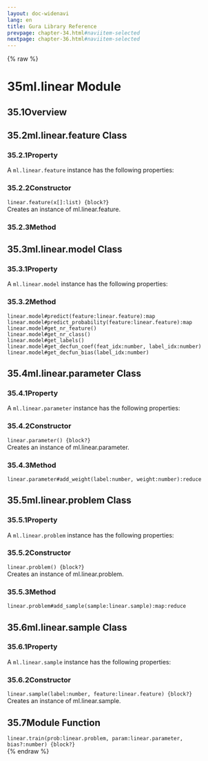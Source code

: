 ```yaml
---
layout: doc-widenavi
lang: en
title: Gura Library Reference
prevpage: chapter-34.html#naviitem-selected
nextpage: chapter-36.html#naviitem-selected
---
```

{% raw %}
<h1><span class="caption-index-1">35</span>ml.linear Module</h1>
<h2><span class="caption-index-2">35.1</span><a name="anchor-35-1"></a>Overview</h2>
<h2><span class="caption-index-2">35.2</span><a name="anchor-35-2"></a>ml.linear.feature Class</h2>
<h3><span class="caption-index-3">35.2.1</span><a name="anchor-35-2-1"></a>Property</h3>
<p>
A <code class="highlighter-rouge">ml.linear.feature</code> instance has the following properties:
</p>
<h3><span class="caption-index-3">35.2.2</span><a name="anchor-35-2-2"></a>Constructor</h3>
<div class="mb-2"><code>linear.feature(x[]:list) {block?}</code></div>
<div class="mb-2 ml-4">
Creates an instance of ml.linear.feature.
</div>
<h3><span class="caption-index-3">35.2.3</span><a name="anchor-35-2-3"></a>Method</h3>
<h2><span class="caption-index-2">35.3</span><a name="anchor-35-3"></a>ml.linear.model Class</h2>
<h3><span class="caption-index-3">35.3.1</span><a name="anchor-35-3-1"></a>Property</h3>
<p>
A <code class="highlighter-rouge">ml.linear.model</code> instance has the following properties:
</p>
<h3><span class="caption-index-3">35.3.2</span><a name="anchor-35-3-2"></a>Method</h3>
<div class="mb-2"><code>linear.model#predict(feature:linear.feature):map</code></div>
<div class="mb-2 ml-4">

</div>
<div class="mb-2"><code>linear.model#predict_probability(feature:linear.feature):map</code></div>
<div class="mb-2 ml-4">

</div>
<div class="mb-2"><code>linear.model#get_nr_feature()</code></div>
<div class="mb-2 ml-4">

</div>
<div class="mb-2"><code>linear.model#get_nr_class()</code></div>
<div class="mb-2 ml-4">

</div>
<div class="mb-2"><code>linear.model#get_labels()</code></div>
<div class="mb-2 ml-4">

</div>
<div class="mb-2"><code>linear.model#get_decfun_coef(feat_idx:number, label_idx:number)</code></div>
<div class="mb-2 ml-4">

</div>
<div class="mb-2"><code>linear.model#get_decfun_bias(label_idx:number)</code></div>
<div class="mb-2 ml-4">

</div>
<h2><span class="caption-index-2">35.4</span><a name="anchor-35-4"></a>ml.linear.parameter Class</h2>
<h3><span class="caption-index-3">35.4.1</span><a name="anchor-35-4-1"></a>Property</h3>
<p>
A <code class="highlighter-rouge">ml.linear.parameter</code> instance has the following properties:
</p>
<h3><span class="caption-index-3">35.4.2</span><a name="anchor-35-4-2"></a>Constructor</h3>
<div class="mb-2"><code>linear.parameter() {block?}</code></div>
<div class="mb-2 ml-4">
Creates an instance of ml.linear.parameter.
</div>
<h3><span class="caption-index-3">35.4.3</span><a name="anchor-35-4-3"></a>Method</h3>
<div class="mb-2"><code>linear.parameter#add_weight(label:number, weight:number):reduce</code></div>
<div class="mb-2 ml-4">

</div>
<h2><span class="caption-index-2">35.5</span><a name="anchor-35-5"></a>ml.linear.problem Class</h2>
<h3><span class="caption-index-3">35.5.1</span><a name="anchor-35-5-1"></a>Property</h3>
<p>
A <code class="highlighter-rouge">ml.linear.problem</code> instance has the following properties:
</p>
<h3><span class="caption-index-3">35.5.2</span><a name="anchor-35-5-2"></a>Constructor</h3>
<div class="mb-2"><code>linear.problem() {block?}</code></div>
<div class="mb-2 ml-4">
Creates an instance of ml.linear.problem.
</div>
<h3><span class="caption-index-3">35.5.3</span><a name="anchor-35-5-3"></a>Method</h3>
<div class="mb-2"><code>linear.problem#add_sample(sample:linear.sample):map:reduce</code></div>
<div class="mb-2 ml-4">

</div>
<h2><span class="caption-index-2">35.6</span><a name="anchor-35-6"></a>ml.linear.sample Class</h2>
<h3><span class="caption-index-3">35.6.1</span><a name="anchor-35-6-1"></a>Property</h3>
<p>
A <code class="highlighter-rouge">ml.linear.sample</code> instance has the following properties:
</p>
<h3><span class="caption-index-3">35.6.2</span><a name="anchor-35-6-2"></a>Constructor</h3>
<div class="mb-2"><code>linear.sample(label:number, feature:linear.feature) {block?}</code></div>
<div class="mb-2 ml-4">
Creates an instance of ml.linear.sample.
</div>
<h2><span class="caption-index-2">35.7</span><a name="anchor-35-7"></a>Module Function</h2>
<div class="mb-2"><code>linear.train(prob:linear.problem, param:linear.parameter, bias?:number) {block?}</code></div>
<div class="mb-2 ml-4">

</div>
{% endraw %}
